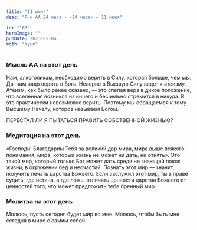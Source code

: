 ```yaml
---
title: "11 июня"
desc: "Я и АА 24 часа - «24 часа» — 11 июня"

id: "163"
heroImage: ""
pubDate: 2023-05-04
moth: "iyun"
---
```


### Мысль АА на этот день

Нам, алкоголикам, необходимо верить в Силу, которая больше, чем мы. Да, нам
надо верить в Бога. Неверие в Высшую Силу ведет к атеизму. Атеизм, как было
ранее сказано, — это слепая вера в дикое положение, что вселенная возникла из
ничего и бесцельно стремится в никуда. В это практически невозможно верить.
Поэтому мы обращаемся к тому Высшему Началу, которое называем Богом.

ПЕРЕСТАЛ ЛИ Я ПЫТАТЬСЯ ПРАВИТЬ СОБСТВЕННОЙ ЖИЗНЬЮ?

### Медитация на этот день

«Господи! Благодарим Тебя за великий дар мира, мира выше всякого понимания,
мира, который жизнь не может ни дать, ни отнять». Это такой мир, который
только Бог может дать среди не знающей покоя жизни, в окружении бед и
несчастий. Познать этот мир — значит, получить печать царства Божьего. Если
заслужил этот мир, ты в праве судить, где истина, а где ложь, отличать
ценности царства Божьего от ценностей того, что может предложить тебе бренный
мир.

### Молитва на этот день

Молюсь, пусть сегодня будет мир во мне. Молюсь, чтобы быть мне сегодня в мире
с самим собой.
